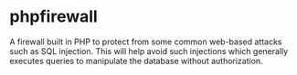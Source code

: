 # phpfirewall
A firewall built in PHP to protect from some common web-based attacks such as SQL injection. This will help avoid such injections which generally executes queries to manipulate the database without authorization.
